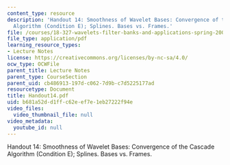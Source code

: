 ```yaml
---
content_type: resource
description: 'Handout 14: Smoothness of Wavelet Bases: Convergence of the Cascade
  Algorithm (Condition E); Splines. Bases vs. Frames.'
file: /courses/18-327-wavelets-filter-banks-and-applications-spring-2003/b681a52dd1ffc62eef7e1eb27222f94e_Handout14.pdf
file_type: application/pdf
learning_resource_types:
- Lecture Notes
license: https://creativecommons.org/licenses/by-nc-sa/4.0/
ocw_type: OCWFile
parent_title: Lecture Notes
parent_type: CourseSection
parent_uid: cb486913-197d-c062-7d9b-c7d5225177ad
resourcetype: Document
title: Handout14.pdf
uid: b681a52d-d1ff-c62e-ef7e-1eb27222f94e
video_files:
  video_thumbnail_file: null
video_metadata:
  youtube_id: null
---
```

Handout 14: Smoothness of Wavelet Bases: Convergence of the Cascade Algorithm (Condition E); Splines. Bases vs. Frames.